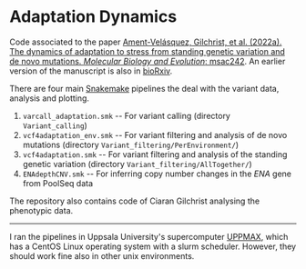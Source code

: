 # Adaptation Dynamics

Code associated to the paper [Ament-Velásquez, Gilchrist, et al. (2022a). The dynamics of adaptation to stress from standing genetic variation
and de novo mutations. *Molecular Biology and Evolution*: msac242](https://academic.oup.com/mbe/advance-article/doi/10.1093/molbev/msac242/6806091). An earlier version of the manuscript is also in [bioRxiv](https://www.biorxiv.org/content/10.1101/2022.03.26.485920v1).

There are four main [Snakemake](https://snakemake.readthedocs.io/en/stable/) pipelines the deal with the variant data, analysis and plotting. 

1. `varcall_adaptation.smk` -- For variant calling (directory `Variant_calling`)
2. `vcf4adaptation_env.smk` -- For variant filtering and analysis of de novo mutations (directory `Variant_filtering/PerEnvironment/`)
3. `vcf4adaptation.smk` -- For variant filtering and analysis of the standing genetic variation (directory `Variant_filtering/AllTogether/`)
4. `ENAdepthCNV.smk` -- For inferring copy number changes in the *ENA* gene from PoolSeq data

The repository also contains code of Ciaran Gilchrist analysing the phenotypic data.

----

I ran the pipelines in Uppsala University's supercomputer [UPPMAX](https://uppmax.uu.se/), which has a CentOS Linux operating system with a slurm scheduler. However, they should work fine also in other unix environments.


